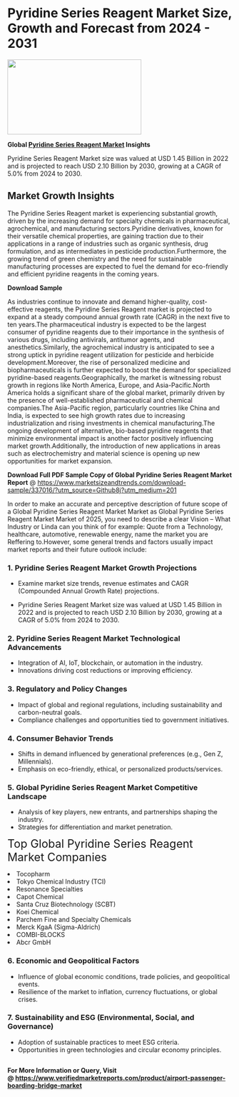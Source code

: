 <H1>Pyridine Series Reagent Market Size, Growth and Forecast from 2024 - 2031</H1><img class="aligncenter size-medium wp-image-584254" src="https://thirdeyenews.in/wp-content/uploads/2024/09/Global-Market-Research-300x168.jpeg" alt="" width="300" height="168" /><p><strong>Global&nbsp;<a href="https://www.marketsizeandtrends.com/download-sample/337016/?utm_source=Github8j?utm_medium=201">Pyridine Series Reagent Market</a> Insights</strong></p><p>Pyridine Series Reagent Market size was valued at USD 1.45 Billion in 2022 and is projected to reach USD 2.10 Billion by 2030, growing at a CAGR of 5.0% from 2024 to 2030.</p><p><h2>Market Growth Insights</h2> <p>The Pyridine Series Reagent market is experiencing substantial growth, driven by the increasing demand for specialty chemicals in pharmaceutical, agrochemical, and manufacturing sectors.Pyridine derivatives, known for their versatile chemical properties, are gaining traction due to their applications in a range of industries such as organic synthesis, drug formulation, and as intermediates in pesticide production.Furthermore, the growing trend of green chemistry and the need for sustainable manufacturing processes are expected to fuel the demand for eco-friendly and efficient pyridine reagents in the coming years.</p> <p><strong>Download Sample</strong></p> <p>As industries continue to innovate and demand higher-quality, cost-effective reagents, the Pyridine Series Reagent market is projected to expand at a steady compound annual growth rate (CAGR) in the next five to ten years.The pharmaceutical industry is expected to be the largest consumer of pyridine reagents due to their importance in the synthesis of various drugs, including antivirals, antitumor agents, and anesthetics.Similarly, the agrochemical industry is anticipated to see a strong uptick in pyridine reagent utilization for pesticide and herbicide development.Moreover, the rise of personalized medicine and biopharmaceuticals is further expected to boost the demand for specialized pyridine-based reagents.Geographically, the market is witnessing robust growth in regions like North America, Europe, and Asia-Pacific.North America holds a significant share of the global market, primarily driven by the presence of well-established pharmaceutical and chemical companies.The Asia-Pacific region, particularly countries like China and India, is expected to see high growth rates due to increasing industrialization and rising investments in chemical manufacturing.The ongoing development of alternative, bio-based pyridine reagents that minimize environmental impact is another factor positively influencing market growth.Additionally, the introduction of new applications in areas such as electrochemistry and material science is opening up new opportunities for market expansion.</p> <p><span class=""><strong>Download Full PDF Sample Copy of Global Pyridine Series Reagent Market Report</strong> @ <a href="https://www.marketsizeandtrends.com/download-sample/337016/?utm_source=Github8j?utm_medium=201" target="_blank">https://www.marketsizeandtrends.com/download-sample/337016/?utm_source=Github8j?utm_medium=201</a></span></p><p>In order to make an accurate and perceptive description of future scope of a Global&nbsp;Pyridine Series Reagent Market Market as Global&nbsp;Pyridine Series Reagent Market Market of 2025, you need to describe a clear Vision &ndash; What Industry or Linda can you think of for example: Quote from a Technology, healthcare, automotive, renewable energy, name the market you are Reffering to.However, some general trends and factors usually impact market reports and their future outlook include:</p><h3>1.&nbsp;<strong>Pyridine Series Reagent Market Growth Projections</strong></h3><ul><li>Examine market size trends, revenue estimates and CAGR (Compounded Annual Growth Rate) projections.</li><li><p>Pyridine Series Reagent Market size was valued at USD 1.45 Billion in 2022 and is projected to reach USD 2.10 Billion by 2030, growing at a CAGR of 5.0% from 2024 to 2030.</p></li></ul><h3>2.&nbsp;<strong>Pyridine Series Reagent Market Technological Advancements</strong></h3><ul><li>Integration of AI, IoT, blockchain, or automation in the industry.</li><li>Innovations driving cost reductions or improving efficiency.</li></ul><h3>3.&nbsp;<strong>Regulatory and Policy Changes</strong></h3><ul><li>Impact of global and regional regulations, including sustainability and carbon-neutral goals.</li><li>Compliance challenges and opportunities tied to government initiatives.</li></ul><h3>4.&nbsp;<strong>Consumer Behavior Trends</strong></h3><ul><li>Shifts in demand influenced by generational preferences (e.g., Gen Z, Millennials).</li><li>Emphasis on eco-friendly, ethical, or personalized products/services.</li></ul><h3>5.&nbsp;<strong>Global Pyridine Series Reagent Market Competitive Landscape</strong></h3><ul><li>Analysis of key players, new entrants, and partnerships shaping the industry.</li><li>Strategies for differentiation and market penetration.</li></ul><p data-pm-slice="1 1 []"><span style="color: inherit; font-family: inherit; font-size: 25px;">Top Global Pyridine Series Reagent Market Companies</span></p><div class="" data-test-id=""><p><li>Tocopharm</li><li> Tokyo Chemical Industry (TCI)</li><li> Resonance Specialties</li><li> Capot Chemical</li><li> Santa Cruz Biotechnology (SCBT)</li><li> Koei Chemical</li><li> Parchem Fine and Specialty Chemicals</li><li> Merck KgaA (Sigma-Aldrich)</li><li> COMBI-BLOCKS</li><li> Abcr GmbH</li></p></div><h3>6.&nbsp;<strong>Economic and Geopolitical Factors</strong></h3><ul><li>Influence of global economic conditions, trade policies, and geopolitical events.</li><li>Resilience of the market to inflation, currency fluctuations, or global crises.</li></ul><h3>7.&nbsp;<strong>Sustainability and ESG (Environmental, Social, and Governance)</strong></h3><ul><li>Adoption of sustainable practices to meet ESG criteria.</li><li>Opportunities in green technologies and circular economy principles.</li></ul><h2><strong style="font-size: 14px;">For More Information or Query, Visit @&nbsp;</strong><a style="background-color: #ffffff; font-size: 14px;" href="https://www.marketsizeandtrends.com/report/pyridine-series-reagent-market/" target="_blank">https://www.verifiedmarketreports.com/product/airport-passenger-boarding-bridge-market</a></h2>